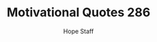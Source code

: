 ---
image: /assets/img/mq/mq_286_ford.png
title: Motivational Quotes 286
categories:
  - Motivational Quotes
author: Hope Staff
notes: Motivational Quotes 286
embed: >-
  EMBED_GOES_HERE
transcript: >-
  SOME LINES OF TEXT START HERE
---